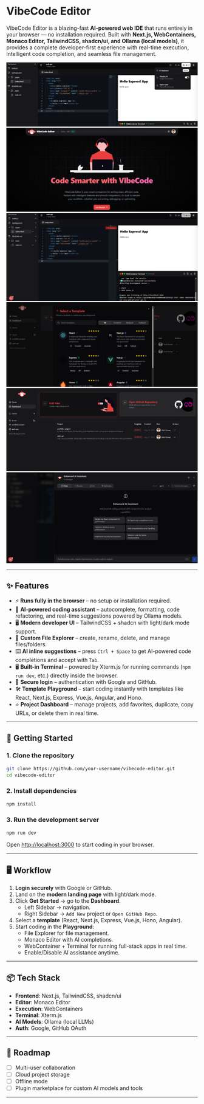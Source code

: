 # VibeCode Editor

VibeCode Editor is a blazing-fast **AI-powered web IDE** that runs entirely in your browser — no installation required. Built with **Next.js, WebContainers, Monaco Editor, TailwindCSS, shadcn/ui, and Ollama (local models)**, it provides a complete developer-first experience with real-time execution, intelligent code completion, and seamless file management.

![Screenshot](./assets/photo-2.png)
![Screenshot](./assets/photo-3.png)
![Screenshot](./assets/photo-4.png)
![Screenshot](./assets/photo-5.png)
![Screenshot](./assets/photo-6.png)
![Screenshot](./assets/photo-1.png)

---

## ✨ Features

- ⚡ **Runs fully in the browser** – no setup or installation required.
- 🤖 **AI-powered coding assistant** – autocomplete, formatting, code refactoring, and real-time suggestions powered by Ollama models.
- 🖥 **Modern developer UI** – TailwindCSS + shadcn with light/dark mode support.
- 📂 **Custom File Explorer** – create, rename, delete, and manage files/folders.
- ⌨️ **AI inline suggestions** – press `Ctrl + Space` to get AI-powered code completions and accept with `Tab`.
- 🖥 **Built-in Terminal** – powered by Xterm.js for running commands (`npm run dev`, etc.) directly inside the browser.
- 🔐 **Secure login** – authentication with Google and GitHub.
- 🛠 **Template Playground** – start coding instantly with templates like React, Next.js, Express, Vue.js, Angular, and Hono.
- ⭐ **Project Dashboard** – manage projects, add favorites, duplicate, copy URLs, or delete them in real time.

---

## 🚀 Getting Started

### 1. Clone the repository

```bash
git clone https://github.com/your-username/vibecode-editor.git
cd vibecode-editor
```

### 2. Install dependencies

```bash
npm install
```

### 3. Run the development server

```bash
npm run dev
```

Open [http://localhost:3000](http://localhost:3000) to start coding in your browser.

---

## 🖥 Workflow

1. **Login securely** with Google or GitHub.
2. Land on the **modern landing page** with light/dark mode.
3. Click **Get Started** → go to the **Dashboard**.
   - Left Sidebar → navigation.
   - Right Sidebar → `Add New` project or `Open GitHub Repo`.
4. Select a **template** (React, Next.js, Express, Vue.js, Hono, Angular).
5. Start coding in the **Playground**:
   - File Explorer for file management.
   - Monaco Editor with AI completions.
   - WebContainer + Terminal for running full-stack apps in real time.
   - Enable/Disable AI assistance anytime.

---

## 📦 Tech Stack

- **Frontend**: Next.js, TailwindCSS, shadcn/ui
- **Editor**: Monaco Editor
- **Execution**: WebContainers
- **Terminal**: Xterm.js
- **AI Models**: Ollama (local LLMs)
- **Auth**: Google, GitHub OAuth

---

## 🔮 Roadmap

- [ ] Multi-user collaboration
- [ ] Cloud project storage
- [ ] Offline mode
- [ ] Plugin marketplace for custom AI models and tools

---
